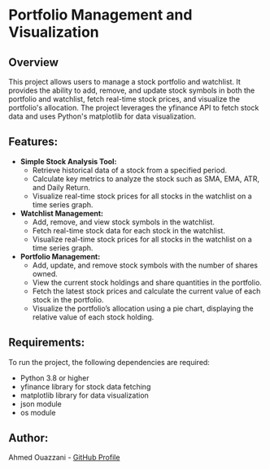 <h1>Portfolio Management and Visualization</h1>

<h2>Overview</h2>

This project allows users to manage a stock portfolio and watchlist. It provides the ability to add, remove, and update stock symbols in both the portfolio and watchlist, fetch real-time stock prices, and visualize the portfolio's allocation. The project leverages the yfinance API to fetch stock data and uses Python's matplotlib for data visualization.

<h2>Features:</h2>
<ul>
  <li><strong>Simple Stock Analysis Tool:</strong>
    <ul>
      <li>Retrieve historical data of a stock from a specified period.</li>
      <li>Calculate key metrics to analyze the stock such as SMA, EMA, ATR, and Daily Return.</li>
      <li>Visualize real-time stock prices for all stocks in the watchlist on a time series graph.</li>
    </ul>
  </li>
    
  <li><strong>Watchlist Management:</strong>
    <ul>
      <li>Add, remove, and view stock symbols in the watchlist.</li>
      <li>Fetch real-time stock data for each stock in the watchlist.</li>
      <li>Visualize real-time stock prices for all stocks in the watchlist on a time series graph.</li>
    </ul>
  </li>
    
  <li><strong>Portfolio Management:</strong>
    <ul>
      <li>Add, update, and remove stock symbols with the number of shares owned.</li>
      <li>View the current stock holdings and share quantities in the portfolio.</li>
      <li>Fetch the latest stock prices and calculate the current value of each stock in the portfolio.</li>
      <li>Visualize the portfolio’s allocation using a pie chart, displaying the relative value of each stock holding.</li>
    </ul>
  </li>
</ul>

<h2>Requirements:</h2>
<p>To run the project, the following dependencies are required:</p>
<ul>
  <li>Python 3.8 or higher</li>
  <li>yfinance library for stock data fetching</li>
  <li>matplotlib library for data visualization</li>
  <li>json module</li>
  <li>os module</li>
</ul>

<h2>Author:</h2>
<p>Ahmed Ouazzani - <a href="https://github.com/AhmedOT22" target="_blank">GitHub Profile</a></p>
